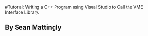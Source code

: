 #Tutorial: Writing a C++ Program using Visual Studio to Call the VME Interface Library.
## By Sean Mattingly
